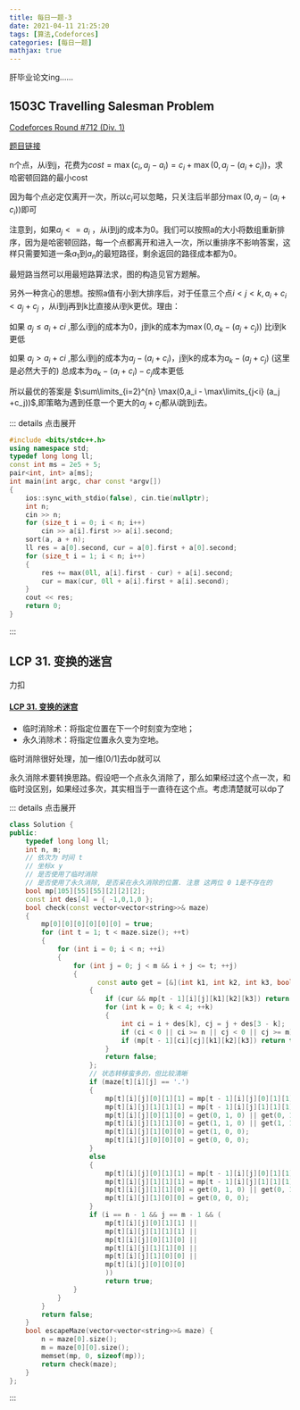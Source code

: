 ```yaml
---
title: 每日一题-3
date: 2021-04-11 21:25:20
tags: [算法,Codeforces]
categories: [每日一题]
mathjax: true
---
```


肝毕业论文ing……

## 1503C Travelling Salesman Problem

[Codeforces Round #712 (Div. 1)](http://codeforces.com/contest/1503)

[题目链接](https://codeforces.com/problemset/problem/1503/C)

n个点，从i到j，花费为$cost=\max(c_i,a_j - a_i) = c_i + \max(0,a_j-(a_i+c_i))$，求哈密顿回路的最小cost

因为每个点必定仅离开一次，所以$c_i$可以忽略，只关注后半部分$\max(0,a_j-(a_i+c_i))$即可

注意到，如果$a_j <= a_i$ ，从i到j的成本为0。我们可以按照a的大小将数组重新排序，因为是哈密顿回路，每一个点都离开和进入一次，所以重排序不影响答案，这样只需要知道一条$a_1$到$a_n$的最短路径，剩余返回的路径成本都为0。

最短路当然可以用最短路算法求，图的构造见官方题解。

另外一种贪心的思想。按照a值有小到大排序后，对于任意三个点$i<j<k, a_i+c_i < a_j+c_j$ ，从i到j再到k比直接从i到k更优。理由：

如果 $a_j \le a_i + ci$ ,那么i到j的成本为0，j到k的成本为$\max(0,a_k - (a_j + c_j))$ 比i到k更低

如果 $a_j > a_i + ci$ ,那么i到j的成本为$a_j - (a_i + c_i)$，j到k的成本为$a_k - (a_j + c_j)$ (这里是必然大于的) 总成本为$a_k - (a_i+c_i) -c_j$成本更低

所以最优的答案是 $\sum\limits_{i=2}^{n} \max(0,a_i - \max\limits_{j<i} (a_j +c_j))$,即策略为遇到任意一个更大的$a_j+c_j$都从i跳到j去。

::: details 点击展开
```cpp
#include <bits/stdc++.h>
using namespace std;
typedef long long ll;
const int ms = 2e5 + 5;
pair<int, int> a[ms];
int main(int argc, char const *argv[])
{
    ios::sync_with_stdio(false), cin.tie(nullptr);
    int n;
    cin >> n;
    for (size_t i = 0; i < n; i++)
        cin >> a[i].first >> a[i].second;
    sort(a, a + n);
    ll res = a[0].second, cur = a[0].first + a[0].second;
    for (size_t i = 1; i < n; i++)
    {
        res += max(0ll, a[i].first - cur) + a[i].second;
        cur = max(cur, 0ll + a[i].first + a[i].second);
    }
    cout << res;
    return 0;
}

```
:::
## LCP 31. 变换的迷宫

力扣

#### [LCP 31. 变换的迷宫](https://leetcode-cn.com/problems/Db3wC1/)

- 临时消除术：将指定位置在下一个时刻变为空地；
- 永久消除术：将指定位置永久变为空地。

临时消除很好处理，加一维[0/1]去dp就可以

永久消除术要转换思路。假设吧一个点永久消除了，那么如果经过这个点一次，和临时没区别，如果经过多次，其实相当于一直待在这个点。考虑清楚就可以dp了

::: details 点击展开
```cpp
class Solution {
public:
    typedef long long ll;
    int n, m;
    // 依次为 时间 t 
    // 坐标x y
    // 是否使用了临时消除
    // 是否使用了永久消除, 是否呆在永久消除的位置. 注意 这两位 0 1是不存在的
    bool mp[105][55][55][2][2][2];
    const int des[4] = { -1,0,1,0 };
    bool check(const vector<vector<string>>& maze)
    {
        mp[0][0][0][0][0][0] = true;
        for (int t = 1; t < maze.size(); ++t)
        {
            for (int i = 0; i < n; ++i)
            {
                for (int j = 0; j < m && i + j <= t; ++j)
                {
                      const auto get = [&](int k1, int k2, int k3, bool cur = true)->bool
                    {
                        if (cur && mp[t - 1][i][j][k1][k2][k3]) return true;
                        for (int k = 0; k < 4; ++k)
                        {
                            int ci = i + des[k], cj = j + des[3 - k];
                            if (ci < 0 || ci >= n || cj < 0 || cj >= m) continue;
                            if (mp[t - 1][ci][cj][k1][k2][k3]) return true;
                        }
                        return false;
                    };
                    // 状态转移蛮多的，但比较清晰
                    if (maze[t][i][j] == '.')
                    {
                        mp[t][i][j][0][1][1] = mp[t - 1][i][j][0][1][1];
                        mp[t][i][j][1][1][1] = mp[t - 1][i][j][1][1][1];
                        mp[t][i][j][0][1][0] = get(0, 1, 0) || get(0, 1, 1, false);
                        mp[t][i][j][1][1][0] = get(1, 1, 0) || get(1, 1, 1, false);
                        mp[t][i][j][1][0][0] = get(1, 0, 0);
                        mp[t][i][j][0][0][0] = get(0, 0, 0);
                    }
                    else
                    {
                        mp[t][i][j][0][1][1] = mp[t - 1][i][j][0][1][1] || get(0, 0, 0);
                        mp[t][i][j][1][1][1] = mp[t - 1][i][j][1][1][1] || get(1, 0, 0);
                        mp[t][i][j][1][1][0] = get(0, 1, 0) || get(0, 1, 1, false);
                        mp[t][i][j][1][0][0] = get(0, 0, 0);
                    }
                    if (i == n - 1 && j == m - 1 && (
                        mp[t][i][j][0][1][1] ||
                        mp[t][i][j][1][1][1] ||
                        mp[t][i][j][0][1][0] ||
                        mp[t][i][j][1][1][0] ||
                        mp[t][i][j][1][0][0] ||
                        mp[t][i][j][0][0][0]
                        ))
                        return true;
                }
            }
        }
        return false;
    }
    bool escapeMaze(vector<vector<string>>& maze) {
        n = maze[0].size();
        m = maze[0][0].size();
        memset(mp, 0, sizeof(mp));
        return check(maze);
    }
};
```
:::
